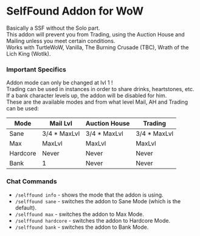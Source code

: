 # SelfFound Addon for WoW
Basically a SSF without the Solo part. \
This addon will prevent you from Trading, using the Auction House and Mailing unless you meet certain conditions. \
Works with TurtleWoW, Vanilla, The Burning Crusade (TBC), Wrath of the Lich King (Wotlk).

### Important Specifics
Addon mode can only be changed at lvl 1 ! \
Trading can be used in instances in order to share drinks, heartstones, etc. \
If a bank character levels up, the addon will be disabled for him. \
These are the available modes and from what level Mail, AH and Trading can be used:

| Mode     | Mail Lvl     | Auction House | Trading      |
| -        | -            | -             | -            |
| Sane     | 3/4 * MaxLvl | 3/4 * MaxLvl  | 3/4 * MaxLvl |
| Max      | MaxLvl       | MaxLvl        | MaxLvl       |
| Hardcore | Never        | Never         | Never        |
| Bank     | 1            | Never         | Never        |

### Chat Commands
* `/selffound info` - shows the mode that the addon is using.
* `/selffound sane` - switches the addon to Sane Mode (which is the default).
* `/selffound max` - switches the addon to Max Mode.
* `/selffound hardcore` - switches the addon to Hardcore Mode.
* `/selffound bank` - switches the addon to Bank Mode.
